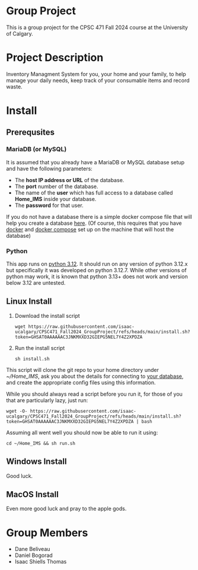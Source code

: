 # Group Project
This is a group project for the CPSC 471 Fall 2024 course at the University of Calgary.

# Project Description
Inventory Managment System for you, your home and your family, to help manage your daily needs, keep track of your consumable items and record waste.

# Install 
## Prerequsites
### MariaDB (or MySQL)
It is assumed that you already have a MariaDB or MySQL database setup and have the following parameters:
- The **host IP address or URL** of the database.
- The **port** number of the database.
- The name of the **user** which has full access to a database called **Home_IMS** inside your database.
- The **password** for that user.

If you do not have a database there is a simple docker compose file that will help you create a database [here](mariadb/).
(Of course, this requires that you have [docker](https://docs.docker.com/engine/install/) and [docker compose](https://docs.docker.com/compose/install/) set up on the machine that will host the database)

### Python
This app runs on [python 3.12](https://www.python.org/downloads/).
It should run on any version of python 3.12.x but specifically it was developed on python 3.12.7.
While other versions of python may work, it is known that python 3.13+ does not work and version below 3.12 are untested.

## <a name="linux-install"></a> Linux Install
1. Download the install script
   ```
   wget https://raw.githubusercontent.com/isaac-ucalgary/CPSC471_Fall2024_GroupProject/refs/heads/main/install.sh?token=GHSAT0AAAAAAC3JNKMXXD32GIEPG5NEL7Y4Z2XPDZA
   ```
2. Run the install script
   ```
   sh install.sh
   ```

This script will clone the git repo to your home directory under *~/Home_IMS*, ask you about the details for connecting to [your database](#MariaDB (or MySQL)), and create 
the appropriate config files using this information.

While you should always read a script before you run it, for those of you that are particularly lazy, just run:
```
wget -O- https://raw.githubusercontent.com/isaac-ucalgary/CPSC471_Fall2024_GroupProject/refs/heads/main/install.sh?token=GHSAT0AAAAAAC3JNKMXXD32GIEPG5NEL7Y4Z2XPDZA | bash
```

Assuming all went well you should now be able to run it using:
```
cd ~/Home_IMS && sh run.sh
```


## Windows Install
Good luck.

## MacOS Install
Even more good luck and pray to the apple gods.



# Group Members
- Dane Beliveau
- Daniel Bogorad
- Isaac Shiells Thomas
